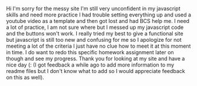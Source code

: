 Hi I'm sorry for the messy site I'm still very unconfident in my javascript skills and need more practice I had trouble setting everything up and used a youtube video as a template and then got lost and had BCS help me. I need a lot of practice, I am not sure where but I messed up my javascript code and the buttons won't work. I really tried my best to give a functional site but javascript is still too new and confusing for me so I apologize for not meeting a lot of the criteria I just have no clue how to meet it at this moment in time. I do want to redo this specific homework assignment later on though and see my progress. Thank you for looking at my site and have a nice day (: (I got feedback a while ago to add more information to my readme files but I don't know what to add so I would appreciate feedback on this as well).
